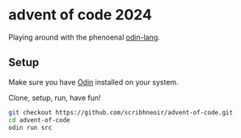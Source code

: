 # advent of code 2024

Playing around with the phenoenal [odin-lang](https://odin-lang.org/).

## Setup

Make sure you have [Odin](https://odin-lang.org/docs/install/) installed on your system.

Clone, setup, run, have fun!

```sh
git checkout https://github.com/scribhneoir/advent-of-code.git
cd advent-of-code
odin run src
```
